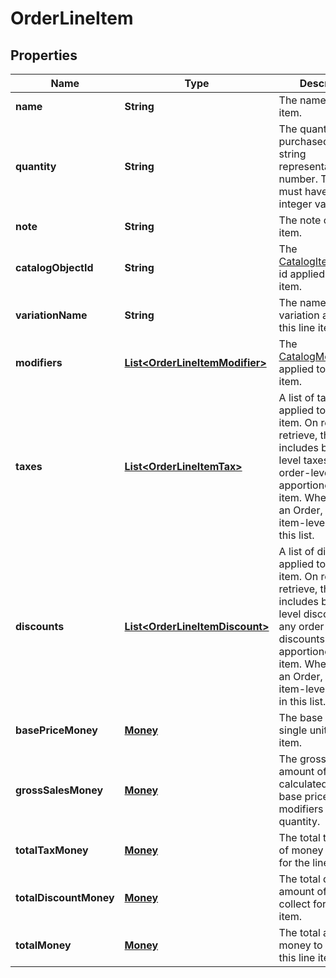 
# OrderLineItem

## Properties
Name | Type | Description | Notes
------------ | ------------- | ------------- | -------------
**name** | **String** | The name of the line item. |  [optional]
**quantity** | **String** | The quantity purchased, as a string representation of a number.  This string must have a positive integer value. | 
**note** | **String** | The note of the line item. |  [optional]
**catalogObjectId** | **String** | The [CatalogItemVariation](#type-catalogitemvariation) id applied to this line item. |  [optional]
**variationName** | **String** | The name of the variation applied to this line item. |  [optional]
**modifiers** | [**List&lt;OrderLineItemModifier&gt;**](OrderLineItemModifier.md) | The [CatalogModifier](#type-catalogmodifier)s applied to this line item. |  [optional]
**taxes** | [**List&lt;OrderLineItemTax&gt;**](OrderLineItemTax.md) | A list of taxes applied to this line item. On read or retrieve, this list includes both item-level taxes and any order-level taxes apportioned to this item. When creating an Order, set your item-level taxes in this list. |  [optional]
**discounts** | [**List&lt;OrderLineItemDiscount&gt;**](OrderLineItemDiscount.md) | A list of discounts applied to this line item. On read or retrieve, this list includes both item-level discounts and any order-level discounts apportioned to this item. When creating an Order, set your item-level discounts in this list. |  [optional]
**basePriceMoney** | [**Money**](Money.md) | The base price for a single unit of the line item. |  [optional]
**grossSalesMoney** | [**Money**](Money.md) | The gross sales amount of money calculated as (item base price + modifiers price) * quantity. |  [optional]
**totalTaxMoney** | [**Money**](Money.md) | The total tax amount of money to collect for the line item. |  [optional]
**totalDiscountMoney** | [**Money**](Money.md) | The total discount amount of money to collect for the line item. |  [optional]
**totalMoney** | [**Money**](Money.md) | The total amount of money to collect for this line item. |  [optional]



